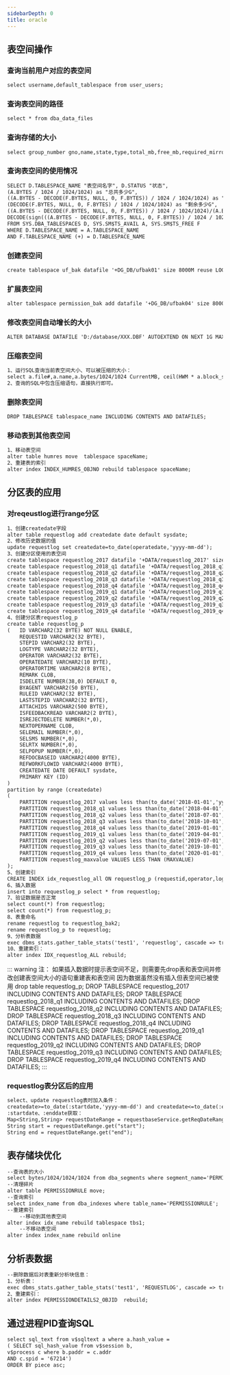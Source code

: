```yaml
---
sidebarDepth: 0
title: oracle
---
```



## 表空间操作
### 查询当前用户对应的表空间
```markdown
select username,default_tablespace from user_users;
```
### 查询表空间的路径
```markdown
select * from dba_data_files
```
### 查询存储的大小
```markdown
select group_number gno,name,state,type,total_mb,free_mb,required_mirror_free_mb rmfmb,usable_file_mb ufmb from v$asm_diskgroup;
```
### 查询表空间的使用情况
```markdown
SELECT D.TABLESPACE_NAME "表空间名字", D.STATUS "状态",
(A.BYTES / 1024 / 1024/1024) as "总共多少G",
((A.BYTES - DECODE(F.BYTES, NULL, 0, F.BYTES)) / 1024 / 1024/1024) as "已经用了多少G",
(DECODE(F.BYTES, NULL, 0, F.BYTES) / 1024 / 1024/1024) as "剩余多少G",
((A.BYTES - DECODE(F.BYTES, NULL, 0, F.BYTES)) / 1024 / 1024/1024)/(A.BYTES / 1024 / 1024/1024) as "利用率",
DECODE(sign(((A.BYTES - DECODE(F.BYTES, NULL, 0, F.BYTES)) / 1024 / 1024/1024)/(A.BYTES / 1024 / 1024/1024)-0.9),1,'剩余不到10%，请考虑扩表空间','正常') as "温馨提示"
FROM SYS.DBA_TABLESPACES D, SYS.SM$TS_AVAIL A, SYS.SM$TS_FREE F
WHERE D.TABLESPACE_NAME = A.TABLESPACE_NAME
AND F.TABLESPACE_NAME (+) = D.TABLESPACE_NAME
```
### 创建表空间
```markdown
create tablespace uf_bak datafile '+DG_DB/ufbak01' size 8000M reuse LOGGING ONLINE PERMANENT EXTENT MANAGEMENT LOCAL UNIFORM SIZE 1M
```
### 扩展表空间
```markdown
alter tablespace permission_bak add datafile '+DG_DB/ufbak04' size 8000M 
```
### 修改表空间自动增长的大小
```markdown
ALTER DATABASE DATAFILE 'D:/database/XXX.DBF' AUTOEXTEND ON NEXT 1G MAXSIZE UNLIMITED;
```
### 压缩表空间
```markdown
1、运行SQL查询当前表空间大小、可以被压缩的大小：
select a.file#,a.name,a.bytes/1024/1024 CurrentMB, ceil(HWM * a.block_size)/1024/1024 ResizeTo,(a.bytes - HWM * a.block_size)/1024/1024 ReleaseMB, 'alter database datafile '''||a.name||''' resize '||  ceil(HWM * a.block_size/1024/1024) || 'M;' ResizeCMD from v$datafile a,  (select file_id,max(block_id+blocks-1) HWM   from dba_extents  group by file_id) b where a.file# = b.file_id(+) and (a.bytes - HWM *block_size)>0 order by 5 
2、查询的SQL中包含压缩语句，直接执行即可。
```
### 删除表空间
```markdown
DROP TABLESPACE tablespace_name INCLUDING CONTENTS AND DATAFILES;
```
### 移动表到其他表空间
```markdown
1、移动表空间
alter table humres move  tablespace spaceName;
2、重建表的索引
alter index INDEX_HUMRES_OBJNO rebuild tablespace spaceName;
```
## 分区表的应用
### 对reqeustlog进行range分区
```markdown
1、创建createdate字段
alter table requestlog add createdate date default sysdate;
2、修改历史数据的值
update requestlog set createdate=to_date(operatedate,'yyyy-mm-dd');
3、创建分区使用的表空间
create tablespace requestlog_2017 datafile '+DATA/requestlog_2017' size 2000M reuse LOGGING ONLINE PERMANENT EXTENT MANAGEMENT LOCAL UNIFORM SIZE 1M;
create tablespace requestlog_2018_q1 datafile '+DATA/requestlog_2018_q1' size 1024M reuse LOGGING ONLINE PERMANENT EXTENT MANAGEMENT LOCAL UNIFORM SIZE 1M;
create tablespace requestlog_2018_q2 datafile '+DATA/requestlog_2018_q2' size 1024M reuse LOGGING ONLINE PERMANENT EXTENT MANAGEMENT LOCAL UNIFORM SIZE 1M;
create tablespace requestlog_2018_q3 datafile '+DATA/requestlog_2018_q3' size 1024M reuse LOGGING ONLINE PERMANENT EXTENT MANAGEMENT LOCAL UNIFORM SIZE 1M;
create tablespace requestlog_2018_q4 datafile '+DATA/requestlog_2018_q4' size 1024M reuse LOGGING ONLINE PERMANENT EXTENT MANAGEMENT LOCAL UNIFORM SIZE 1M;
create tablespace requestlog_2019_q1 datafile '+DATA/requestlog_2019_q1' size 1024M reuse LOGGING ONLINE PERMANENT EXTENT MANAGEMENT LOCAL UNIFORM SIZE 1M;
create tablespace requestlog_2019_q2 datafile '+DATA/requestlog_2019_q2' size 1024M reuse LOGGING ONLINE PERMANENT EXTENT MANAGEMENT LOCAL UNIFORM SIZE 1M;
create tablespace requestlog_2019_q3 datafile '+DATA/requestlog_2019_q3' size 1024M reuse LOGGING ONLINE PERMANENT EXTENT MANAGEMENT LOCAL UNIFORM SIZE 1M;
create tablespace requestlog_2019_q4 datafile '+DATA/requestlog_2019_q4' size 1024M reuse LOGGING ONLINE PERMANENT EXTENT MANAGEMENT LOCAL UNIFORM SIZE 1M;
4、创建分区表requestlog_p
create table requestlog_p 
(	ID VARCHAR2(32 BYTE) NOT NULL ENABLE, 
	REQUESTID VARCHAR2(32 BYTE), 
	STEPID VARCHAR2(32 BYTE), 
	LOGTYPE VARCHAR2(32 BYTE), 
	OPERATOR VARCHAR2(32 BYTE), 
	OPERATEDATE VARCHAR2(10 BYTE), 
	OPERATORTIME VARCHAR2(8 BYTE), 
	REMARK CLOB, 
	ISDELETE NUMBER(38,0) DEFAULT 0, 
	BYAGENT VARCHAR2(50 BYTE), 
	RULEID VARCHAR2(32 BYTE), 
	LASTSTEPID VARCHAR2(32 BYTE), 
	ATTACHIDS VARCHAR2(500 BYTE), 
	ISFEEDBACKREAD VARCHAR2(2 BYTE), 
	ISREJECTDELETE NUMBER(*,0), 
	NEXTOPERNAME CLOB, 
	SELEMAIL NUMBER(*,0), 
	SELSMS NUMBER(*,0), 
	SELRTX NUMBER(*,0), 
	SELPOPUP NUMBER(*,0), 
	REFDOCBASEID VARCHAR2(4000 BYTE), 
	REFWORKFLOWID VARCHAR2(4000 BYTE), 
	CREATEDATE DATE DEFAULT sysdate, 
    PRIMARY KEY (ID)
)
partition by range (createdate)
(
    PARTITION requestlog_2017 values less than(to_date('2018-01-01','yyyy-mm-dd')) tablespace requestlog_2017,
    PARTITION requestlog_2018_q1 values less than(to_date('2018-04-01','yyyy-mm-dd')) tablespace requestlog_2018_q1,
    PARTITION requestlog_2018_q2 values less than(to_date('2018-07-01','yyyy-mm-dd')) tablespace requestlog_2018_q2,
    PARTITION requestlog_2018_q3 values less than(to_date('2018-10-01','yyyy-mm-dd')) tablespace requestlog_2018_q3,
    PARTITION requestlog_2018_q4 values less than(to_date('2019-01-01','yyyy-mm-dd')) tablespace requestlog_2018_q4,
    PARTITION requestlog_2019_q1 values less than(to_date('2019-04-01','yyyy-mm-dd')) tablespace requestlog_2019_q1,
    PARTITION requestlog_2019_q2 values less than(to_date('2019-07-01','yyyy-mm-dd')) tablespace requestlog_2019_q2,
    PARTITION requestlog_2019_q3 values less than(to_date('2019-10-01','yyyy-mm-dd')) tablespace requestlog_2019_q3,
    PARTITION requestlog_2019_q4 values less than(to_date('2020-01-01','yyyy-mm-dd')) tablespace requestlog_2019_q4,
    PARTITION requestlog_maxvalue VALUES LESS THAN (MAXVALUE)
);
5、创建索引
CREATE INDEX idx_requestlog_all ON requestlog_p (requestid,operator,logtype,stepid);
6、插入数据
insert into requestlog_p select * from requestlog;
7、验证数据是否正常
select count(*) from requestlog;
select count(*) from requestlog_p;
8、表重命名
rename requestlog to requestlog_bak2;
rename requestlog_p to requestlog;
9、分析表数据
exec dbms_stats.gather_table_stats('test1', 'requestlog', cascade => true);
10、重建索引：
alter index IDX_requestlog_ALL rebuild;
```
::: warning 注：
如果插入数据时提示表空间不足，则需要先drop表和表空间并修改创建表空间大小的语句重建表和表空间
因为数据虽然没有插入但表空间已被使用
drop table requestlog_p;
DROP TABLESPACE requestlog_2017 INCLUDING CONTENTS AND DATAFILES;
DROP TABLESPACE requestlog_2018_q1 INCLUDING CONTENTS AND DATAFILES;
DROP TABLESPACE requestlog_2018_q2 INCLUDING CONTENTS AND DATAFILES;
DROP TABLESPACE requestlog_2018_q3 INCLUDING CONTENTS AND DATAFILES;
DROP TABLESPACE requestlog_2018_q4 INCLUDING CONTENTS AND DATAFILES;
DROP TABLESPACE requestlog_2019_q1 INCLUDING CONTENTS AND DATAFILES;
DROP TABLESPACE requestlog_2019_q2 INCLUDING CONTENTS AND DATAFILES;
DROP TABLESPACE requestlog_2019_q3 INCLUDING CONTENTS AND DATAFILES;
DROP TABLESPACE requestlog_2019_q4 INCLUDING CONTENTS AND DATAFILES;
:::
### requestlog表分区后的应用
```markdown
select、update requestlog表时加入条件：
createdate>=to_date(:startdate,'yyyy-mm-dd') and createdate<=to_date(:enddate,'yyyy-mm-dd')
:startdate、:enddate获取：
Map<String,String> requestDateRange = requestbaseService.getReqDateRange(requestid);
String start = requestDateRange.get("start");
String end = requestDateRange.get("end");
```
## 表存储块优化
```markdown
--查询表的大小
select bytes/1024/1024/1024 from dba_segments where segment_name='PERMISSIONRULE';
--清理碎片
alter table PERMISSIONRULE move;
--查询索引
select index_name from dba_indexes where table_name='PERMISSIONRULE';
--重建索引
    --移动到其他表空间
alter index idx_name rebuild tablespace tbs1;
    --不移动表空间
alter index index_name rebuild online
```
## 分析表数据
```markdown
--删除数据后对表重新分析块信息：
1、分析表：
exec dbms_stats.gather_table_stats('test1', 'REQUESTLOG', cascade => true);
2、重建索引：
alter index PERMISSIONDETAILS2_OBJID  rebuild;
```
## 通过进程PID查询SQL 
```markdown
select sql_text from v$sqltext a where a.hash_value = 
( SELECT sql_hash_value from v$session b, 
v$process c where b.paddr = c.addr 
AND c.spid = '67214') 
ORDER BY piece asc;
```